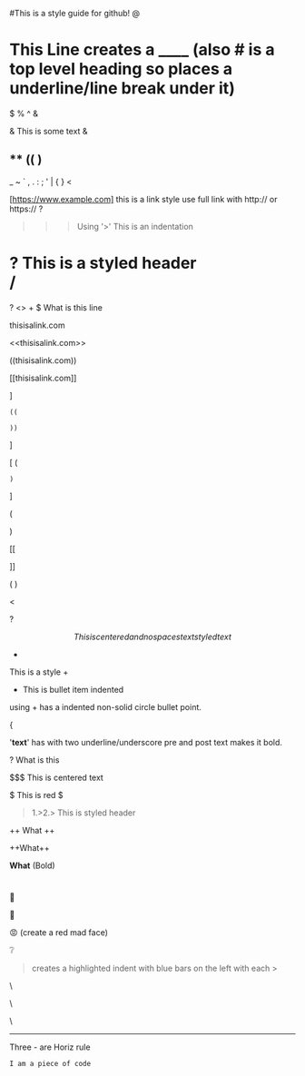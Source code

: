 #This is a style guide for github!
@

# This Line creates a ____  (also # is a top level heading so places a underline/line break under it)

$
%
^
&

&
This is some text
&

**
((
)
-
_
~
`
,
.
:
;
'
|
{
}
<

[https://www.example.com]  this is a link style use full link with http:// or https:// ?

>

>>> Using '>' This is an indentation

? This is a styled header
\
/
=
?
<>
+
$ What is this line

thisisalink.com

<<thisisalink.com>>

((thisisalink.com))

[[thisisalink.com]]

]

    ((

    ))
]

[
    (

    )
]

(

)



[[


]]


(          )

>
<

?

$$
This is centered and no spaces text styled text
$$

+
This is a style
+

+ This is bullet item indented

using <tab>+ has a indented non-solid circle bullet point.

{

'__text__' has with two underline/underscore pre and post text makes it bold.


?  What is this



$$$  This is centered text

$
This is red
$

>1.>2.> This is styled header

++ What ++

++What++

__What__ (Bold)

#

🚫

🚫

😡 (create a red mad face)

❔

> creates a highlighted indent with blue bars on the left with each >

\\

\\

\

---
Three - are Horiz rule


``` I am a piece of code ```
